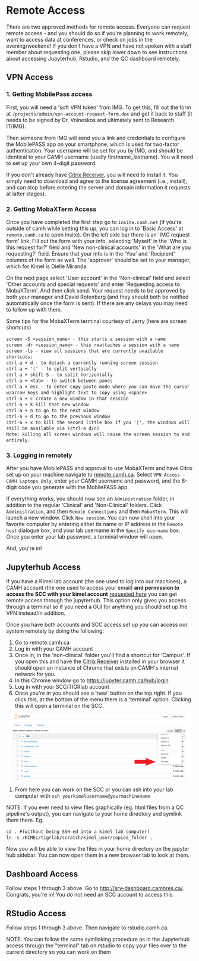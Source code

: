 # Remote Access

There are two approved methods for remote access. Everyone can request remote access - and you should do so if you're planning to work remotely, want to access data at conferences, or check on jobs in the evening/weekend! If you don't have a VPN and have not spoken with a staff member about requesting one, please skip lower down to see instructions about accessing Jupyterhub, Rstudio, and the QC dashboard remotely.

## VPN Access

### 1. Getting MobilePass access

First, you will need a 'soft VPN token' from IMG. To get this, fill out the form at `/projects/admin/vpn-account-request-form.doc` and get it back to staff (it needs to be signed by Dr. Voineskos and ultimately sent to Research IT/IMG).

Then someone from IMG will send you a link and credentials to configure the MobilePASS app on your smartphone, which is used for two-factor authentication. Your username will be set for you by IMG, and should be identical to your CAMH username (usally firstname_lastname). You will need to set up your own 4-digit password.

If you don't already have [Citrix Receiver](https://www.citrix.com/products/receiver/), you will need to install it. You simply need to download and agree to the license agreement (i.e., install), and can stop before entering the server and domain information it requests at latter stages).

### 2. Getting MobaXTerm Access

Once you have completed the first step go to `insite.camh.net` (if you're outside of camh while setting this up, you can log in to 'Basic Access' at `remote.camh.ca` to open insite). On the left side bar there is an 'IMG request form' link. Fill out the form with your info, selecting 'Myself' in the 'Who is this request for?' field and 'New non-clinical accounts' in the 'What are you requesting?' field. Ensure that your info is in the 'You' and 'Recipient' columns of the form as well. The 'approver' should be set to your manager, which for Kimel is Dielle Miranda.

On the next page select 'User account' in the 'Non-clinical' field and select 'Other accounts and special requests' and enter 'Requesting access to MobaXTerm'. And then click send. Your request needs to be approved by both your manager and David Rotenberg (and they should both be notified automatically once the form is sent). If there are any delays you may need to follow up with them.

Some tips for the MobaXTerm terminal courtesy of Jerry (here are screen shortcuts)

```
screen -S <session_name> - this starts a session with a name
screen -dr <session_name> - this reattaches a session with a name
screen -ls - view all sessions that are currently available
shortcuts:
ctrl-a + d - to detach a currently running screen session
ctrl-a + '|' - to split vertically
ctrl-a + shift-S - to split horizontally
ctrl-a + <tab> - to switch between panes
ctrl-a + esc - to enter copy-paste mode where you can move the cursor w/arrow keys and highlight text to copy using <space>
ctrl-a + c create a new window in that session
ctrl-a + k kill that new window
ctrl-a + n to go to the next window
ctrl-a + d to go to the previous window
ctrl-a + x to kill the second little box if you '|', the windows will still be available via (ctrl-a d/n)
Note: killing all screen windows will cause the screen session to end entirely.
```

### 3. Logging in remotely

After you have MobilePASS and approval to use MobaXTerm and have Citrix set up on your machine navigate to [remote.camh.ca](remote.camh.ca). Select `VPN Access - CAMH Laptops Only`, enter your CAMH username and password, and the 8-digit code you generate with the MobilePASS app.

If everything works, you should now see an `Administration` folder, in addition to the regular 'Clinical' and 'Non-Clinical' folders. Click `Administration`, and then `Remote Connections` and then `MobaXTerm`. This will launch a new window. Click `New session`. You can now shell into your favorite computer by entering either its name or IP address in the `Remote host` dialogue box, and your lab username in the `Specify username` box. Once you enter your lab password, a terminal window will open.

And, you're in!

## Jupyterhub Access

If you have a Kimel lab account (the one used to log into our machines), a CAMH account (the one used to access your email) **and permission to access the SCC with your kimel account** [requested here](http://info2.camh.net/scc/index.php/Account) you can get remote access through the jupyterhub. This option only gives you access through a terminal so if you need a GUI for anything you should set up the VPN instead/in addition.

Once you have both accounts and SCC access set up you can access our system remotely by doing the following:

1. Go to remote.camh.ca
2. Log in with your CAMH account
3. Once in, in the 'non-clinical' folder you'll find a shortcut for 'Campus'. If you open this and have the [Citrix Receiver](https://www.citrix.com/products/receiver/) installed in your browser it should open an instance of Chrome that exists on CAMH's internal network for you.
4. In this Chrome window go to https://jupyter.camh.ca/hub/login
5. Log in with your SCC/TIGRlab account
6. Once you're in you should see a 'new' button on the top right. If you click this, at the bottom of the menu there is a 'terminal' option. Clicking this will open a terminal on the SCC.

![](../../_images/jupyter_terminal.png)

1. From here you can work on the SCC or you can ssh into your lab computer with `ssh yourkimelusername@yourmachinename`

NOTE: If you ever need to view files graphically (eg. html files from a QC pipeline's output), you can navigate to your home directory and symlink them there.
Eg.

```
cd . #(without being SSH-ed into a kimel lab computer)
ln -s /KIMEL/tigrlab/scratch/kimel_user/copied_folder .
```

Now you will be able to view the files in your home directory on the jupyter hub sidebar. You can now open them in a new browser tab to look at them.

## Dashboard Access

Follow steps 1 through 3 above. Go to http://srv-dashboard.camhres.ca/. Congrats, you're in! You do not need an SCC account to access this.

## RStudio Access

Follow steps 1 through 3 above. Then navigate to rstudio.camh.ca.

NOTE: You can follow the same symlinking procedure as in the Jupyterhub access through the "terminal" tab on rstudio to copy your files over to the current directory so you can work on them
